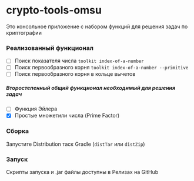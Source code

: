 # crypto-tools-omsu
Это консольное приложение с набором функций для решения задач по криптографии
### Реализованный функционал
- [ ] Поиск показателя числа `toolkit index-of-a-number`
- [ ] Поиск первообразного корня `toolkit index-of-a-number --primitive`
- [ ] Поиск первообразного корня в кольце вычетов
##### Второстепенный общий функционал необходимый для решения задач
- [ ] Функция Эйлера
- [x] Простые множетили числа (Prime Factor)
### Сборка
Запустите Distribution таск Gradle (`distTar` или `distZip`)
### Запуск
Скрипты запуска и .jar файлы доступны в Релизах на GitHub
